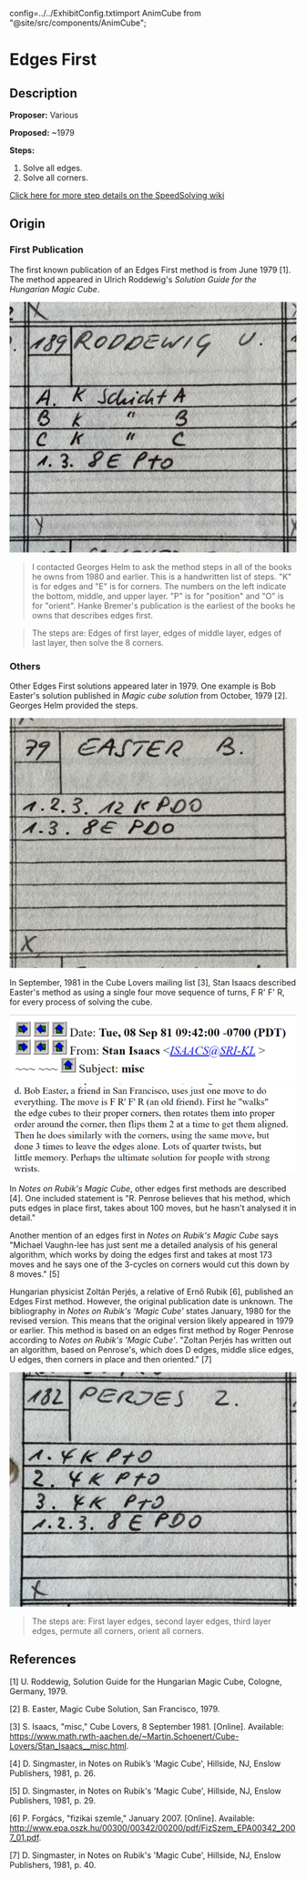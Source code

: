 config=../../ExhibitConfig.txtimport AnimCube from "@site/src/components/AnimCube";

# Edges First

<AnimCube params="buttonbar=0&position=lluuu&scale=6&hint=10&hintborder=1&borderwidth=10&facelets=dydyyydyddwdwwwdwddbdbbbdbddgdgggdgddodooododdrdrrrdrd" width="400px" height="400px" />

## Description

**Proposer:** Various

**Proposed:** ~1979

**Steps:**

1. Solve all edges.
2. Solve all corners.

[Click here for more step details on the SpeedSolving wiki](https://www.speedsolving.com/wiki/index.php/Edges_First)

## Origin

### First Publication

The first known publication of an Edges First method is from June 1979 [1]. The method appeared in Ulrich Roddewig's *Solution Guide for the Hungarian Magic Cube*.

![](img/EdgesFirst/Roddewig.jpg)

>I contacted Georges Helm to ask the method steps in all of the books he owns from 1980 and earlier. This is a handwritten list of steps. "K" is for edges and "E" is for corners. The numbers on the left indicate the bottom, middle, and upper layer. "P" is for "position" and "O" is for "orient". Hanke Bremer's publication is the earliest of the books he owns that describes edges first.

>The steps are: Edges of first layer, edges of middle layer, edges of last layer, then solve the 8 corners.

### Others

Other Edges First solutions appeared later in 1979. One example is Bob Easter's solution published in *Magic cube solution* from October, 1979 [2]. Georges Helm provided the steps.

![](img/EdgesFirst/Easter.jpg)

In September, 1981 in the Cube Lovers mailing list [3], Stan Isaacs described Easter's method as using a single four move sequence of turns, F R' F' R, for every process of solving the cube.

![](img/EdgesFirst/Easter2Date.png)
![](img/EdgesFirst/Easter2.png)

In *Notes on Rubik's Magic Cube*, other edges first methods are described [4]. One included statement is "R. Penrose believes that his method, which puts edges in place first, takes about 100 moves, but he hasn't analysed it in detail."

Another mention of an edges first in *Notes on Rubik's Magic Cube* says "Michael Vaughn-lee has just sent me a detailed analysis of his general algorithm, which works by doing the edges first and takes at most 173 moves and he says one of the 3-cycles on corners would cut this down by 8 moves." [5]

Hungarian physicist Zoltán Perjés, a relative of Ernő Rubik [6], published an Edges First method. However, the original publication date is unknown. The bibliography in *Notes on Rubik's 'Magic Cube'* states January, 1980 for the revised version. This means that the original version likely appeared in 1979 or earlier. This method is based on an edges first method by Roger Penrose according to *Notes on Rubik's 'Magic Cube'*. "Zoltan Perjés has written out an algorithm, based on Penrose's, which does D edges, middle slice edges, U edges, then corners in place and then oriented." [7]

![](img/EdgesFirst/Perjes.jpg)

>The steps are: First layer edges, second layer edges, third layer edges, permute all corners, orient all corners.

## References

[1] U. Roddewig, Solution Guide for the Hungarian Magic Cube, Cologne, Germany, 1979. 

[2] B. Easter, Magic Cube Solution, San Francisco, 1979. 

[3] S. Isaacs, "misc," Cube Lovers, 8 September 1981. [Online]. Available: https://www.math.rwth-aachen.de/~Martin.Schoenert/Cube-Lovers/Stan_Isaacs__misc.html.

[4] D. Singmaster, in Notes on Rubik’s 'Magic Cube', Hillside, NJ, Enslow Publishers, 1981, p. 26.

[5] D. Singmaster, in Notes on Rubik's 'Magic Cube', Hillside, NJ, Enslow Publishers, 1981, p. 29.

[6] P. Forgács, "fizikai szemle," January 2007. [Online]. Available: http://www.epa.oszk.hu/00300/00342/00200/pdf/FizSzem_EPA00342_2007_01.pdf.

[7] D. Singmaster, in Notes on Rubik's 'Magic Cube', Hillside, NJ, Enslow Publishers, 1981, p. 40.
